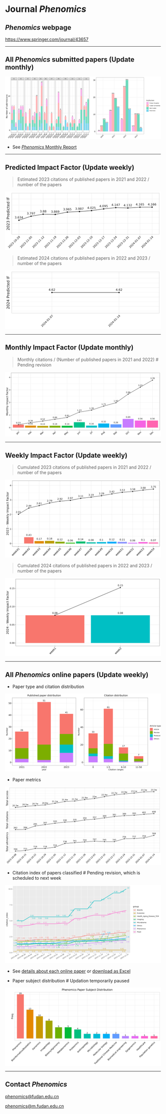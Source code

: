 # Journal *Phenomics*

## *Phenomics* webpage 

https://www.springer.com/journal/43657

-----


## All *Phenomics* submitted papers (Update monthly)

<!-- 月初修改 -->
![fig1.png](https://github.com/IanHugh/Phenomics/blob/main/Weekly%20Figures/fig1.png)

- See [*Phenomics* Monthly Report](https://kdocs.cn/l/clR9KnB3xKQp)


-----

## Predicted Impact Factor (Update weekly)

> Estimated 2023 citations of published papers in 2021 and 2022 / number of the papers

![fig_IF_2023.png](https://github.com/IanHugh/Phenomics/blob/main/Weekly%20Figures/fig_IF_2023_new.png)

> Estimated 2024 citations of published papers in 2022 and 2023 / number of the papers

![fig_IF_2024.png](https://github.com/IanHugh/Phenomics/blob/main/Weekly%20Figures/fig_IF_2024_new.png)

-----

## Monthly Impact Factor (Update monthly)

> Monthly citations / (Number of published papers in 2021 and 2022) # Pending revision

![each_month_IF.png](https://github.com/IanHugh/Phenomics/blob/main/Weekly%20Figures/each_month_IF.png)

-----

## Weekly Impact Factor (Update weekly)

> Cumulated 2023 citations of published papers in 2021 and 2022 / number of the papers

![each_month_IF_2023.png](https://github.com/IanHugh/Phenomics/blob/main/Weekly%20Figures/each_week_IF_2023.png)

> Cumulated 2024 citations of published papers in 2022 and 2023 / number of the papers

![each_month_IF_2024.png](https://github.com/IanHugh/Phenomics/blob/main/Weekly%20Figures/each_week_IF_2024_new.png) 

-----

## All *Phenomics* online papers (Update weekly)

- Paper type and citation distribution
<!-- fig2 文章分布、citation分布图 每周修改-->
![fig2.png](https://github.com/IanHugh/Phenomics/blob/main/Weekly%20Figures/fig2.png)

- Paper metrics
<!-- fig4 增量趋势图 每周修改 -->
![fig4.png](https://github.com/IanHugh/Phenomics/blob/main/Weekly%20Figures/fig4.png)

- Citation index of papers classified # Pending revision, which is scheduled to next week
<!-- fig5 文章分类引用图 每周修改 -->
![fig5.png](https://github.com/IanHugh/Phenomics/blob/main/Weekly%20Figures/fig5.png)

<!-- 每周修改 -->
- See [details about each online paper](https://github.com/IanHugh/Phenomics/blob/main/Weekly%20Figures/PublicationsInfo.md) or [download as Excel](https://github.com/IanHugh/Phenomics/blob/main/Weekly%20Figures/all_Phenomics_paper_metrics.xlsx)

- Paper subject distribution # Updation temporarily paused
<!-- fig3 subject分布图 暂不修改 -->
![fig3.png](https://github.com/IanHugh/Phenomics/blob/main/Weekly%20Figures/fig3.png)


-----


## Contact *Phenomics*

phenomics@fudan.edu.cn

phenomics@m.fudan.edu.cn





